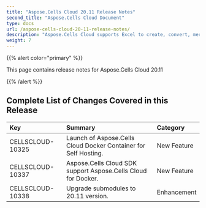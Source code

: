 ```yaml
---
title: "Aspose.Cells Cloud 20.11 Release Notes"
second_title: "Aspose.Cells Cloud Document"
type: docs
url: /aspose-cells-cloud-20-11-release-notes/
description: "Aspose.Cells Cloud supports Excel to create, convert, merge, split, protected, inner object operation, and so on."
weight: 7
---
```


{{% alert color="primary" %}} 

This page contains release notes for Aspose.Cells Cloud 20.11

{{% /alert %}} 
## **Complete List of Changes Covered in this Release**

|**Key**|**Summary**|**Category**|
| :- | :- | :- |
|CELLSCLOUD-10325|Launch of Aspose.Cells Cloud Docker Container for Self Hosting.|New Feature|
|CELLSCLOUD-10337|Aspose.Cells Cloud SDK support Aspose.Cells Cloud for Docker.|New Feature|
|CELLSCLOUD-10338|Upgrade submodules to 20.11 version.|Enhancement|